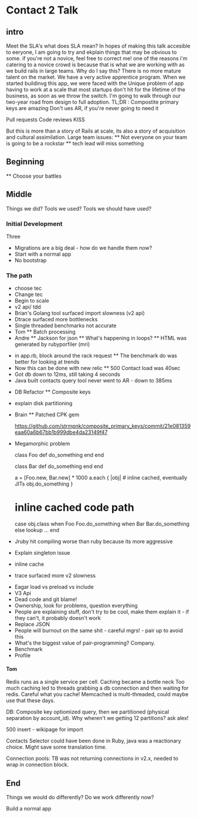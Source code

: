 # Contact 2 Talk
## intro
Meet the SLA's what does SLA mean?
In hopes of making this talk accesible to eeryone, I am going to try and ekplain things that may be obvious to some. if you're not a novice, feel free to correct me!
one of the reasons i'm catering to a novice crowd is because that is what we are working with as we build rails in large teams. Why do I say this? There is no more mature talent on the market. We have a very active apprentice program. When we started buildinvg this app, we were faced with the Unique problem of app having to work at a scale that most startups don't hit for the lifetime of the business, as soon as we throw the switch.
I'm going to walk through our two-year road from design to full adoption.
TL;DR :
Compostite primary keys are amazing
Don't ues AR, if you're never going to need it

Pull requests
Code reviews
KISS

But this is more than a story of Rails at scale, its also a story of acquisition and cultural assimilation.
Large team issues:
** Not everyone on your team is going to be a rockstar
** tech lead will miss something
## Beginning

** Choose your battles


## Middle
Things we did?
Tools we used?
Tools we should have used?

### Initial Development
Three
* Migrations are a big deal - how do we handle them now?
* Start with a normal app
* No bootstrap


### The path
* choose tec
* Change tec
* Begin to scale
* v2 api/ tdd
* Brian's Golang tool surfaced import slowness (v2 api)
* Dtrace surfaced more bottlenecks
* Single threaded benchmarks not accurate
* Tom
** Batch processing
* Andre
** Jackson for json
** What's happening in loops?
** HTML was generated by rubyporfiler (mri)
- in app.rb, block around the rack request
** The benchmark do was better for looking at trends
- Now this can be done with new relic
** 500 Contact load was 40sec
- Got db down to 12ms, still taking 4 seconds
- Java built contacts query tool never went to AR - down to 385ms
* DB Refactor
** Composite keys
- explain disk partitioning
* Brain
** Patched CPK gem

    https://github.com/strmpnk/composite_primary_keys/commit/21e081359eaa60a6b67bb1b999dbe4da23149f47

- Megamorphic problem

    class Foo
      def do_something
      end
    end

    class Bar
      def do_something
      end
    end

    a = [Foo.new, Bar.new] * 1000
    a.each { |obj|
      # inline cached, eventually JITs
      obj.do_something
    }

    # inline cached code path
    case obj.class
    when Foo
      Foo.do_something
    when Bar
      Bar.do_something
    else
      lookup ...
    end


- Jruby hit compiling worse than ruby because its more aggressive
- Explain singleton issue
- inline cache
- trace surfaced more v2 slowness
* Eagar load vs preload vs include
* V3 Api
* Dead code and git blame!
* Ownership, look for problems, question everything
* People are explaining stuff, don't try to be cool, make them explain it - if they can't, it probably doesn't work
* Replace JSON
* People will burnout on the same shit - careful mgrs! - pair up to avoid this
* What's the biggest value of pair-programming? Company.
* Benchmark
* Profile

#### Tom
Redis runs as a single service per cell. Caching became a bottle neck
Too much caching led to threads grabbing a db connection and then waiting for redis.
Careful what you cache! Memcached is multi-threaded, could maybe use that these days.

DB: Composite key optiomized query, then we partitioned (physical separation by account_id).
Why wheren't we getting 12 partitions? ask alex!

500 insert - wikipage for import

Contacts Selector could have been done in Ruby, java was a reactionary choice. Might save some translation time.

Connection pools: TB was not returning connections in v2.x, needed to wrap in connection block.
## End
Things we would do differently?
Do we work differently now?

Build a normal app

